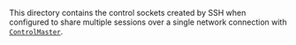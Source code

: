 This directory contains the control sockets created by SSH when configured to share multiple sessions over a single network connection with [`ControlMaster`](https://man.archlinux.org/man/ssh_config.5#ControlMaster).
